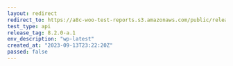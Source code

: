```yaml
---
layout: redirect
redirect_to: https://a8c-woo-test-reports.s3.amazonaws.com/public/release/8.2.0-a.1/wp-latest/api/index.html
test_type: api
release_tag: 8.2.0-a.1
env_description: "wp-latest"
created_at: "2023-09-13T23:22:20Z"
passed: false
---
```


